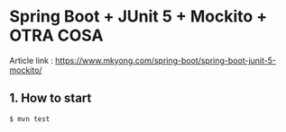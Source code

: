 # Spring Boot + JUnit 5 + Mockito + OTRA COSA

Article link : https://www.mkyong.com/spring-boot/spring-boot-junit-5-mockito/

## 1. How to start
```
$ mvn test
```
